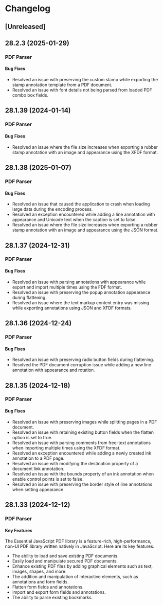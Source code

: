 # Changelog

## [Unreleased]

## 28.2.3 (2025-01-29)

### PDF Parser

#### Bug Fixes

- Resolved an issue with preserving the custom stamp while exporting the stamp annotation template from a PDF document.
- Resolved an issue with font details not being parsed from loaded PDF combo box fields.

## 28.1.39 (2024-01-14)

### PDF Parser

#### Bug Fixes

- Resolved an issue where the file size increases when exporting a rubber stamp annotation with an image and appearance using the XFDF format.

## 28.1.38 (2025-01-07)

### PDF Parser

#### Bug Fixes

- Resolved an issue that caused the application to crash when loading large data during the encoding process.
- Resolved an exception encountered while adding a line annotation with appearance and Unicode text when the caption is set to false.
- Resolved an issue where the file size increases when exporting a rubber stamp annotation with an image and appearance using the JSON format.

## 28.1.37 (2024-12-31)

### PDF Parser

#### Bug Fixes

- Resolved an issue with parsing annotations with appearance while export and import multiple times using the FDF format.
- Resolved an issue with preserving the popup annotation appearance during flattening.
- Resolved an issue where the text markup content entry was missing while exporting annotations using JSON and XFDF formats.

## 28.1.36 (2024-12-24)

### PDF Parser

#### Bug Fixes

- Resolved an issue with preserving radio button fields during flattening.
- Resolved the PDF document corruption issue while adding a new line annotation with appearance and rotation.

## 28.1.35 (2024-12-18)

### PDF Parser

#### Bug Fixes

- Resolved an issue with preserving images while splitting pages in a PDF document.
- Resolved an issue with retaining existing button fields when the flatten option is set to true.
- Resolved an issue with parsing comments from free-text annotations when importing multiple times using the XFDF format.
- Resolved an exception encountered while adding a newly created ink annotation to a PDF page.
- Resolved an issue with modifying the destination property of a document link annotation.
- Resolved an issue with the bounds property of an ink annotation when enable control points is set to false.
- Resolved an issue with preserving the border style of line annotations when setting appearance.

## 28.1.33 (2024-12-12)

### PDF Parser

#### Key Features

The Essential JavaScript PDF library is a feature-rich, high-performance, non-UI PDF library written natively in JavaScript. Here are its key features.

- The ability to load and save existing PDF documents.
- Easily load and manipulate secured PDF documents.
- Enhance existing PDF files by adding graphical elements such as text, images, shapes, and more.
- The addition and manipulation of interactive elements, such as annotations and form fields.
- Flatten form fields and annotations.
- Import and export form fields and annotations.
- The ability to parse existing bookmarks.